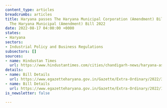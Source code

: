 ```yaml
---
content_type: articles
breadcrumbs: articles
title: Haryana passes The Haryana Municipal Corporation (Amendment) Bill 2022 and
  The Haryana Municipal (Amendment) Bill 2022
date: 2022-08-17 04:00:00 +0000
states:
- Haryana
sectors:
- Industrial Policy and Business Regulations
subsectors: []
sources:
- name: Hindustan Times
  url: https://www.hindustantimes.com/cities/chandigarh-news/haryana-assembly-passes-4-bills-refers-one-to-select-committee-101660169768464.html
details:
- name: Bill Details
  url: https://www.egazetteharyana.gov.in/Gazette/Extra-Ordinary/2022/39-2022-Ext/12984.pdf
- name: Bill Details
  url: https://www.egazetteharyana.gov.in/Gazette/Extra-Ordinary/2022/142-2022-Ext/14231.pdf
is_newsletter: false

---
```

